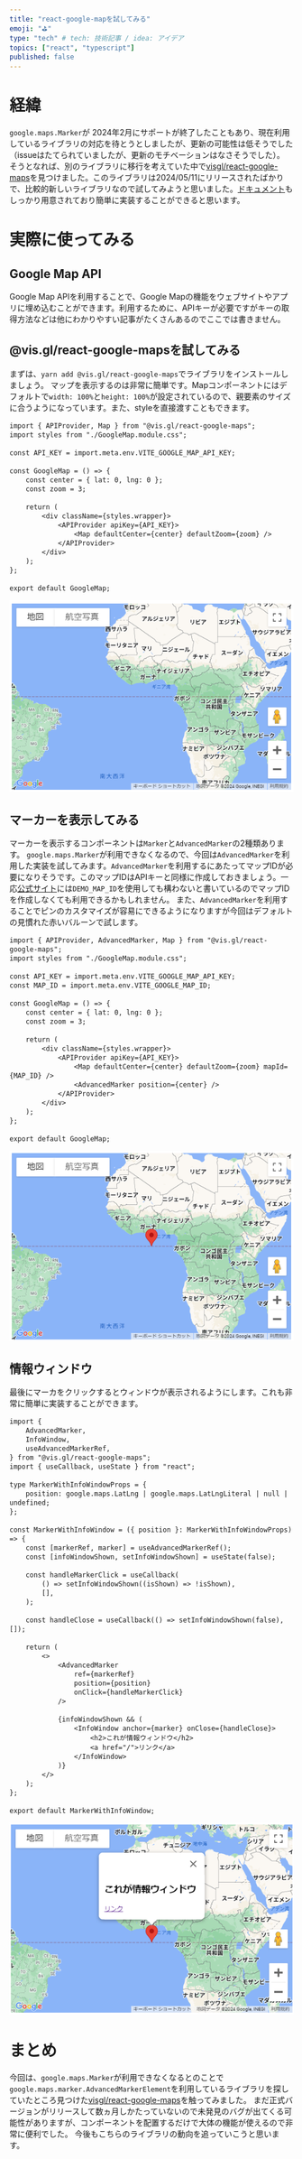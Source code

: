 ```yaml
---
title: "react-google-mapを試してみる"
emoji: "⛳"
type: "tech" # tech: 技術記事 / idea: アイデア
topics: ["react", "typescript"]
published: false
---
```


# 経緯
`google.maps.Marker`が 2024年2月にサポートが終了したこともあり、現在利用しているライブラリの対応を待とうとしましたが、更新の可能性は低そうでした（issueはたてられていましたが、更新のモチベーションはなさそうでした）。
そうとなれば、別のライブラリに移行を考えていた中で[visgl/react-google-maps](https://github.com/visgl/react-google-maps)を見つけました。このライブラリは2024/05/11にリリースされたばかりで、比較的新しいライブラリなので試してみようと思いました。[ドキュメント](https://visgl.github.io/react-google-maps/)もしっかり用意されており簡単に実装することができると思います。

# 実際に使ってみる
## Google Map API
Google Map APIを利用することで、Google Mapの機能をウェブサイトやアプリに埋め込むことができます。利用するために、APIキーが必要ですがキーの取得方法などは他にわかりやすい記事がたくさんあるのでここでは書きません。

## @vis.gl/react-google-mapsを試してみる
まずは、`yarn add @vis.gl/react-google-maps`でライブラリをインストールしましょう。
マップを表示するのは非常に簡単です。Mapコンポーネントにはデフォルトで`width: 100%`と`height: 100%`が設定されているので、親要素のサイズに合うようになっています。また、styleを直接渡すこともできます。

```tsx
import { APIProvider, Map } from "@vis.gl/react-google-maps";
import styles from "./GoogleMap.module.css";

const API_KEY = import.meta.env.VITE_GOOGLE_MAP_API_KEY;

const GoogleMap = () => {
	const center = { lat: 0, lng: 0 };
	const zoom = 3;

	return (
		<div className={styles.wrapper}>
			<APIProvider apiKey={API_KEY}>
				<Map defaultCenter={center} defaultZoom={zoom} />
			</APIProvider>
		</div>
	);
};

export default GoogleMap;
```

![](/images/9b156eb262b961/195046.png)

## マーカーを表示してみる
マーカーを表示するコンポーネントは`Marker`と`AdvancedMarker`の2種類あります。
`google.maps.Marker`が利用できなくなるので、今回は`AdvancedMarker`を利用した実装を試してみます。`AdvancedMarker`を利用するにあたってマップIDが必要になりそうです。このマップIDはAPIキーと同様に作成しておきましょう。一応[公式サイト](https://developers.google.com/maps/documentation/javascript/advanced-markers/migration?hl=ja)には`DEMO_MAP_ID`を使用しても構わないと書いているのでマップIDを作成しなくても利用できるかもしれません。
また、`AdvancedMarker`を利用することでピンのカスタマイズが容易にできるようになりますが今回はデフォルトの見慣れた赤いバルーンで試します。

```tsx
import { APIProvider, AdvancedMarker, Map } from "@vis.gl/react-google-maps";
import styles from "./GoogleMap.module.css";

const API_KEY = import.meta.env.VITE_GOOGLE_MAP_API_KEY;
const MAP_ID = import.meta.env.VITE_GOOGLE_MAP_ID;

const GoogleMap = () => {
	const center = { lat: 0, lng: 0 };
	const zoom = 3;

	return (
		<div className={styles.wrapper}>
			<APIProvider apiKey={API_KEY}>
				<Map defaultCenter={center} defaultZoom={zoom} mapId={MAP_ID} />
				<AdvancedMarker position={center} />
			</APIProvider>
		</div>
	);
};

export default GoogleMap;
```
![](/images/9b156eb262b961/195855.png)

## 情報ウィンドウ
最後にマーカをクリックするとウィンドウが表示されるようにします。これも非常に簡単に実装することができます。

```tsx
import {
	AdvancedMarker,
	InfoWindow,
	useAdvancedMarkerRef,
} from "@vis.gl/react-google-maps";
import { useCallback, useState } from "react";

type MarkerWithInfoWindowProps = {
	position: google.maps.LatLng | google.maps.LatLngLiteral | null | undefined;
};

const MarkerWithInfoWindow = ({ position }: MarkerWithInfoWindowProps) => {
	const [markerRef, marker] = useAdvancedMarkerRef();
	const [infoWindowShown, setInfoWindowShown] = useState(false);

	const handleMarkerClick = useCallback(
		() => setInfoWindowShown((isShown) => !isShown),
		[],
	);

	const handleClose = useCallback(() => setInfoWindowShown(false), []);

	return (
		<>
			<AdvancedMarker
				ref={markerRef}
				position={position}
				onClick={handleMarkerClick}
			/>

			{infoWindowShown && (
				<InfoWindow anchor={marker} onClose={handleClose}>
					<h2>これが情報ウィンドウ</h2>
					<a href="/">リンク</a>
				</InfoWindow>
			)}
		</>
	);
};

export default MarkerWithInfoWindow;
```

![](/images/9b156eb262b961/201442.png)

# まとめ
今回は、`google.maps.Marker`が利用できなくなるとのことで`google.maps.marker.AdvancedMarkerElement`を利用しているライブラリを探していたところ見つけた[visgl/react-google-maps](https://github.com/visgl/react-google-maps)を触ってみました。
まだ正式バージョンがリリースして数ヵ月しかたっていないので未発見のバグが出てくる可能性がありますが、コンポーネントを配置するだけで大体の機能が使えるので非常に便利でした。
今後もこちらのライブラリの動向を追っていこうと思います。
